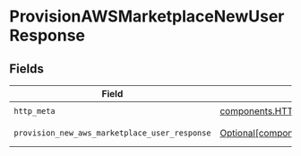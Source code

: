 # ProvisionAWSMarketplaceNewUserResponse


## Fields

| Field                                                                                                                            | Type                                                                                                                             | Required                                                                                                                         | Description                                                                                                                      |
| -------------------------------------------------------------------------------------------------------------------------------- | -------------------------------------------------------------------------------------------------------------------------------- | -------------------------------------------------------------------------------------------------------------------------------- | -------------------------------------------------------------------------------------------------------------------------------- |
| `http_meta`                                                                                                                      | [components.HTTPMetadata](../../models/components/httpmetadata.md)                                                               | :heavy_check_mark:                                                                                                               | N/A                                                                                                                              |
| `provision_new_aws_marketplace_user_response`                                                                                    | [Optional[components.ProvisionNewAWSMarketplaceUserResponse]](../../models/components/provisionnewawsmarketplaceuserresponse.md) | :heavy_minus_sign:                                                                                                               | ProvisionAWSMarketplaceNewUser 200 response                                                                                      |